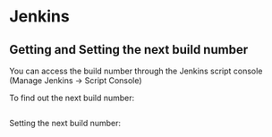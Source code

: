 # Jenkins

## Getting and Setting the next build number

You can access the build number through the Jenkins script console (Manage Jenkins -> Script Console)

To find out the next build number:
```Jenkins.instance.getItemByFullName("YourJobName").getNextBuildNumber()
```

Setting the next build number:
```Jenkins.instance.getItemByFullName("YourJobName").updateNextBuildNumber(42)
```
